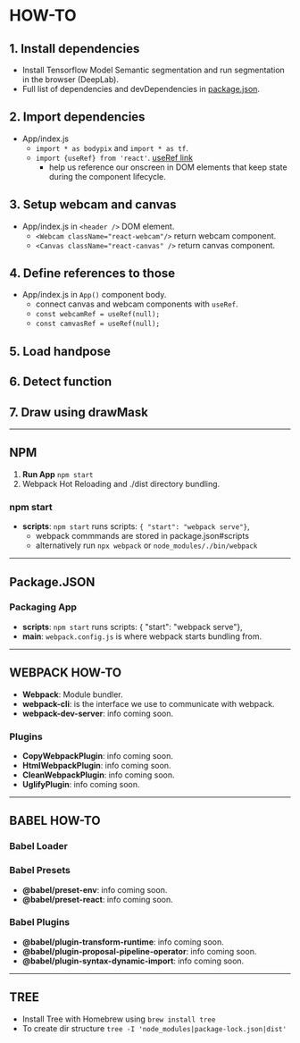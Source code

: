 # HOW-TO

## **1.** Install dependencies

- Install Tensorflow Model Semantic segmentation and run segmentation in the browser (DeepLab).
- Full list of dependencies and devDependencies in [package.json]().

## **2.** Import dependencies

- App/index.js
  - `import * as bodypix` and `import * as tf`.
  - `import {useRef} from 'react'`. [useRef link](https://reactjs.org/docs/hooks-reference.html#useref)
    - help us reference our onscreen in DOM elements that keep state during the component lifecycle.

## **3.** Setup webcam and canvas

- App/index.js in `<header />` DOM element.
  - `<Webcam className="react-webcam"/>` return webcam component.
  - `<Canvas className="react-canvas" />` return canvas component.

## **4.** Define references to those

- App/index.js in `App()` component body.
  - connect canvas and webcam components with `useRef`.
  - `const webcamRef = useRef(null);`
  - `const camvasRef = useRef(null);`

## **5.** Load handpose

## **6.** Detect function

## **7.** Draw using drawMask

---

## NPM

1. **Run App** `npm start`
2. Webpack Hot Reloading and ./dist directory bundling.

### npm start

- **scripts**: `npm start` runs scripts: `{ "start": "webpack serve"}`,
  - webpack commmands are stored in package.json#scripts
  - alternatively run `npx webpack` or `node_modules/./bin/webpack`

---

## Package.JSON

### Packaging App

- **scripts**: `npm start` runs scripts: { "start": "webpack serve"},
- **main**: `webpack.config.js` is where webpack starts bundling from.

---

## WEBPACK HOW-TO

- **Webpack**: Module bundler.
- **webpack-cli**: is the interface we use to communicate with webpack.
- **webpack-dev-server**: info coming soon.

### Plugins

- **CopyWebpackPlugin**: info coming soon.
- **HtmlWebpackPlugin**: info coming soon.
- **CleanWebpackPlugin**: info coming soon.
- **UglifyPlugin**: info coming soon.

---

## BABEL HOW-TO

### Babel Loader

### Babel Presets

- **@babel/preset-env**: info coming soon.
- **@babel/preset-react**: info coming soon.

### Babel Plugins

- **@babel/plugin-transform-runtime**: info coming soon.
- **@babel/plugin-proposal-pipeline-operator**: info coming soon.
- **@babel/plugin-syntax-dynamic-import**: info coming soon.

---

## TREE

- Install Tree with Homebrew using `brew install tree`
- To create dir structure `tree -I 'node_modules|package-lock.json|dist'`
